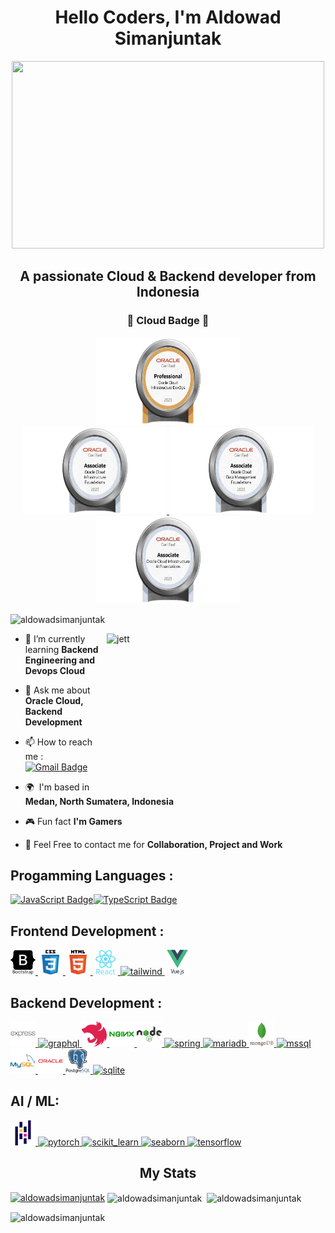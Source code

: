 <h1 align="center">Hello Coders,  I'm Aldowad Simanjuntak</h1>

<p align="center">
  <img src="https://camo.githubusercontent.com/20ba1b87416f6e74a4debebec7a695504eec286a3a0a082f8cc6063ab1353dbe/68747470733a2f2f6d69726f2e6d656469756d2e636f6d2f6d61782f313430302f302a4647443642557a7a5a7331564a4c75592e676966" width="500" height="300" >
</p>

<h2 align="center">A passionate Cloud & Backend developer from Indonesia</h2>
<h3 align="center"> 🏅 Cloud Badge 🏅</h3>
<div align="center">
  <a href="https://catalog-education.oracle.com/pls/certview/sharebadge?id=B1D1B044B54DA992A195CE70FCD043D0E4C5F3740C8DA6985F5138335CE757DC">
    <img src="https://raw.githubusercontent.com/AldowadSimanjuntak/Badge/main/Badge%20Oracle%20Cloud%20Infrastructure%202023%20Certified%20DevOps%20Professional.png" alt="Oracle Cloud Infrastructure Certified DevOps Professional" width="230" height="140">
  </a>
</div>

<div align="center">
  <a href="https://catalog-education.oracle.com/pls/certview/sharebadge?id=09DA50D9AEF67910756BEF49A81B6617952C2CA7939E53911C923CE4A3AC5F55">
    <img src="https://raw.githubusercontent.com/AldowadSimanjuntak/Badge/main/Badge%20Oracle%20Cloud%20Infrastructure%20Foundation%202023.png" alt="Oracle Cloud Infrastructure 2023 Certified Foundations Associate" width="230" height="140">
  </a>
  <a href="https://catalog-education.oracle.com/pls/certview/sharebadge?id=949ADAF9EB7BD33404540A91CC7C2AC9DE03E478BED88C2CBA48E8568B229C70">
    <img src="https://raw.githubusercontent.com/AldowadSimanjuntak/Badge/main/Badge%20Oracle%20Cloud%20Data%20Management%202023%20Certified%20Foundations%20Associate.png" alt="Oracle Cloud Data Management 2023 Certified Foundations Associate" width="230" height="140">
  </a>
  <a href="https://catalog-education.oracle.com/pls/certview/sharebadge?id=B057D1ED6BA4A5CC4CEF9614F196925CB01970FD03C281A399F4DEEBC2199914">
    <img src="https://raw.githubusercontent.com/AldowadSimanjuntak/Badge/main/Badge%20Oracle%20Cloud%20Infrastructure%202023%20AI%20Foundations%20Associate.png" alt="Oracle Cloud Infrastructure 2023 AI Certified Foundations Associate" width="230" height="140">
  </a>
</div>



<p align="left"> <img src="https://komarev.com/ghpvc/?username=aldowadsimanjuntak&label=Visitors&color=b4190e&style=flat" alt="aldowadsimanjuntak" /> </p>

<img align="right" alt="jett" width="350" height="250" src="https://cdn.dribbble.com/users/2579950/screenshots/6513091/cloud_400x300.gif">

- 🔭 I’m currently learning **Backend Engineering and Devops Cloud**

- 💬 Ask me about **Oracle Cloud, Backend Development**

- 📫 How to reach me : [![Gmail Badge](https://img.shields.io/badge/-Aldowad-c14438?style=flat-square&logo=Gmail&logoColor=white&link=mailto:aldowad02@gmail.com)](mailto:aldowad02@gmail.com)

- 🌍  I'm based in **Medan, North Sumatera, Indonesia** 

- 🎮 Fun fact **I'm Gamers**

- 🚀 Feel Free to contact me for **Collaboration, Project and Work**


<h2 align="left">Progamming Languages :</h2>
<a href="https://javascript.com"><img src="https://img.shields.io/badge/Javascript-F0DB4F?style=for-the-badge&labelColor=black&logo=javascript&logoColor=F0DB4F" alt="JavaScript Badge"></a><a href="https://typescriptlang.org"><img src="https://img.shields.io/badge/Typescript-007acc?style=for-the-badge&labelColor=black&logo=typescript&logoColor=007acc" alt="TypeScript Badge"></a>

<h2 align="left">Frontend Development :</h2>
<p align="left"> <a href="https://getbootstrap.com" target="_blank" rel="noreferrer"> <img src="https://raw.githubusercontent.com/devicons/devicon/master/icons/bootstrap/bootstrap-plain-wordmark.svg" alt="bootstrap" width="40" height="40"/> </a> <a href="https://www.w3schools.com/css/" target="_blank" rel="noreferrer"> <img src="https://raw.githubusercontent.com/devicons/devicon/master/icons/css3/css3-original-wordmark.svg" alt="css3" width="40" height="40"/> </a> <a href="https://www.w3.org/html/" target="_blank" rel="noreferrer"> <img src="https://raw.githubusercontent.com/devicons/devicon/master/icons/html5/html5-original-wordmark.svg" alt="html5" width="40" height="40"/> </a>  <a href="https://reactjs.org/" target="_blank" rel="noreferrer"> <img src="https://raw.githubusercontent.com/devicons/devicon/master/icons/react/react-original-wordmark.svg" alt="react" width="40" height="40"/> </a> <a href="https://tailwindcss.com/" target="_blank" rel="noreferrer"> <img src="https://www.vectorlogo.zone/logos/tailwindcss/tailwindcss-icon.svg" alt="tailwind" width="40" height="40"/> </a> <a href="https://vuejs.org/" target="_blank" rel="noreferrer"> <img src="https://raw.githubusercontent.com/devicons/devicon/master/icons/vuejs/vuejs-original-wordmark.svg" alt="vuejs" width="40" height="40"/> </a> </p>

<h2 align="left">Backend Development :</h2>
<p align="left"> <a href="https://expressjs.com" target="_blank" rel="noreferrer"> <img src="https://raw.githubusercontent.com/devicons/devicon/master/icons/express/express-original-wordmark.svg" alt="express" width="40" height="40"/> </a> <a href="https://graphql.org" target="_blank" rel="noreferrer"> <img src="https://www.vectorlogo.zone/logos/graphql/graphql-icon.svg" alt="graphql" width="40" height="40"/> </a> <a href="https://nestjs.com/" target="_blank" rel="noreferrer"> <img src="https://raw.githubusercontent.com/devicons/devicon/master/icons/nestjs/nestjs-plain.svg" alt="nestjs" width="40" height="40"/> </a> <a href="https://www.nginx.com" target="_blank" rel="noreferrer"> <img src="https://raw.githubusercontent.com/devicons/devicon/master/icons/nginx/nginx-original.svg" alt="nginx" width="40" height="40"/> </a> <a href="https://nodejs.org" target="_blank" rel="noreferrer"> <img src="https://raw.githubusercontent.com/devicons/devicon/master/icons/nodejs/nodejs-original-wordmark.svg" alt="nodejs" width="40" height="40"/> </a>  <a href="https://spring.io/" target="_blank" rel="noreferrer"> <img src="https://www.vectorlogo.zone/logos/springio/springio-icon.svg" alt="spring" width="40" height="40"/> </a><a href="https://mariadb.org/" target="_blank" rel="noreferrer"> <img src="https://www.vectorlogo.zone/logos/mariadb/mariadb-icon.svg" alt="mariadb" width="40" height="40"/> </a> <a href="https://www.mongodb.com/" target="_blank" rel="noreferrer"> <img src="https://raw.githubusercontent.com/devicons/devicon/master/icons/mongodb/mongodb-original-wordmark.svg" alt="mongodb" width="40" height="40"/> </a> <a href="https://www.microsoft.com/en-us/sql-server" target="_blank" rel="noreferrer"> <img src="https://www.svgrepo.com/show/303229/microsoft-sql-server-logo.svg" alt="mssql" width="40" height="40"/> </a> <a href="https://www.mysql.com/" target="_blank" rel="noreferrer"> <img src="https://raw.githubusercontent.com/devicons/devicon/master/icons/mysql/mysql-original-wordmark.svg" alt="mysql" width="40" height="40"/> </a> <a href="https://www.oracle.com/" target="_blank" rel="noreferrer"> <img src="https://raw.githubusercontent.com/devicons/devicon/master/icons/oracle/oracle-original.svg" alt="oracle" width="40" height="40"/> </a> <a href="https://www.postgresql.org" target="_blank" rel="noreferrer"> <img src="https://raw.githubusercontent.com/devicons/devicon/master/icons/postgresql/postgresql-original-wordmark.svg" alt="postgresql" width="40" height="40"/> </a> <a href="https://www.sqlite.org/" target="_blank" rel="noreferrer"> <img src="https://www.vectorlogo.zone/logos/sqlite/sqlite-icon.svg" alt="sqlite" width="40" height="40"/> </a>  </p>

<h2 align="left">AI / ML:</h2>
<p align="left"> <a href="https://pandas.pydata.org/" target="_blank" rel="noreferrer"> <img src="https://raw.githubusercontent.com/devicons/devicon/2ae2a900d2f041da66e950e4d48052658d850630/icons/pandas/pandas-original.svg" alt="pandas" width="40" height="40"/> </a> <a href="https://pytorch.org/" target="_blank" rel="noreferrer"> <img src="https://www.vectorlogo.zone/logos/pytorch/pytorch-icon.svg" alt="pytorch" width="40" height="40"/> </a> <a href="https://scikit-learn.org/" target="_blank" rel="noreferrer"> <img src="https://upload.wikimedia.org/wikipedia/commons/0/05/Scikit_learn_logo_small.svg" alt="scikit_learn" width="40" height="40"/> </a> <a href="https://seaborn.pydata.org/" target="_blank" rel="noreferrer"> <img src="https://seaborn.pydata.org/_images/logo-mark-lightbg.svg" alt="seaborn" width="40" height="40"/> </a> <a href="https://www.tensorflow.org" target="_blank" rel="noreferrer"> <img src="https://www.vectorlogo.zone/logos/tensorflow/tensorflow-icon.svg" alt="tensorflow" width="40" height="40"/> </a> </p>

<h2 align="center"> My Stats </h2>
<p align="left"> <a href="https://github.com/ryo-ma/github-profile-trophy"><img src="https://github-profile-trophy.vercel.app/?username=aldowadsimanjuntak" alt="aldowadsimanjuntak" /></a> <img align="center" src="https://github-readme-stats.vercel.app/api/top-langs?username=aldowadsimanjuntak&show_icons=true&theme=highcontrast&title_color=e20303&text_color=ffffff&bg_color=000000&locale=en&layout=compact" alt="aldowadsimanjuntak" /> &nbsp;<img align="center" src="https://github-readme-stats.vercel.app/api?username=aldowadsimanjuntak&show_icons=true&theme=highcontrast&title_color=c40e32&text_color=ffffff&bg_color=000000&locale=en" alt="aldowadsimanjuntak" /></p>
<p><img align="left" src="https://github-readme-streak-stats.herokuapp.com/?user=aldowadsimanjuntak&theme=highcontrast" alt="aldowadsimanjuntak" /></p>
